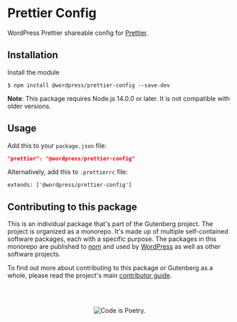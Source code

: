 # Prettier Config

WordPress Prettier shareable config for [Prettier](https://prettier.io).

## Installation

Install the module

```shell
$ npm install @wordpress/prettier-config --save-dev
```

**Note**: This package requires Node.js 14.0.0 or later. It is not compatible with older versions.

## Usage

Add this to your `package.json` file:

```json
"prettier": "@wordpress/prettier-config"
```

Alternatively, add this to `.prettierrc` file:

```
extends: ['@wordpress/prettier-config']
```

## Contributing to this package

This is an individual package that's part of the Gutenberg project. The project is organized as a monorepo. It's made up of multiple self-contained software packages, each with a specific purpose. The packages in this monorepo are published to [npm](https://www.npmjs.com/) and used by [WordPress](https://make.wordpress.org/core/) as well as other software projects.

To find out more about contributing to this package or Gutenberg as a whole, please read the project's main [contributor guide](https://github.com/WordPress/gutenberg/tree/HEAD/CONTRIBUTING.md).

<br /><br /><p align="center"><img src="https://s.w.org/style/images/codeispoetry.png?1" alt="Code is Poetry." /></p>
